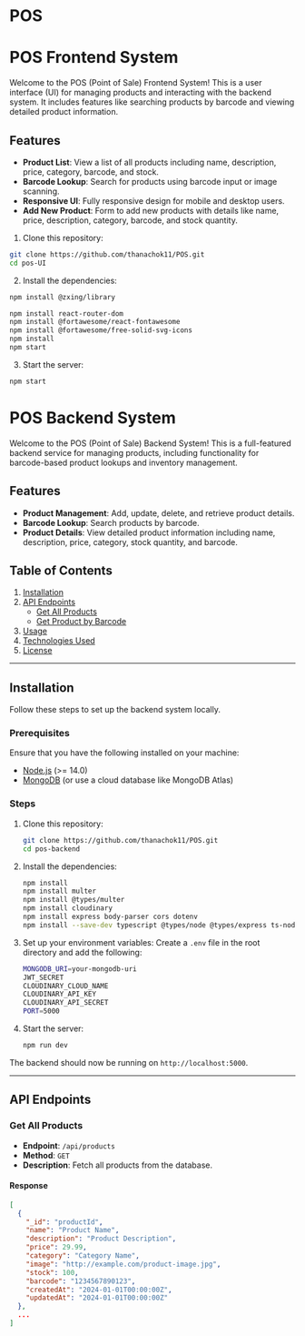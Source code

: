 # POS
# POS Frontend System

Welcome to the POS (Point of Sale) Frontend System! This is a user interface (UI) for managing products and interacting with the backend system. It includes features like searching products by barcode and viewing detailed product information.

## Features

- **Product List**: View a list of all products including name, description, price, category, barcode, and stock.
- **Barcode Lookup**: Search for products using barcode input or image scanning.
- **Responsive UI**: Fully responsive design for mobile and desktop users.
- **Add New Product**: Form to add new products with details like name, price, description, category, barcode, and stock quantity.

1. Clone this repository:
```bash
git clone https://github.com/thanachok11/POS.git
cd pos-UI
```

2. Install the dependencies:
```bash
npm install @zxing/library

npm install react-router-dom
npm install @fortawesome/react-fontawesome
npm install @fortawesome/free-solid-svg-icons
npm install 
npm start
```
3. Start the server:

```bash
npm start
```
# POS Backend System

Welcome to the POS (Point of Sale) Backend System! This is a full-featured backend service for managing products, including functionality for barcode-based product lookups and inventory management.

## Features

- **Product Management**: Add, update, delete, and retrieve product details.
- **Barcode Lookup**: Search products by barcode.
- **Product Details**: View detailed product information including name, description, price, category, stock quantity, and barcode.

## Table of Contents

1. [Installation](#installation)
2. [API Endpoints](#api-endpoints)
    - [Get All Products](#get-all-products)
    - [Get Product by Barcode](#get-product-by-barcode)
3. [Usage](#usage)
4. [Technologies Used](#technologies-used)
5. [License](#license)

---

## Installation

Follow these steps to set up the backend system locally.

### Prerequisites

Ensure that you have the following installed on your machine:

- [Node.js](https://nodejs.org/en/) (>= 14.0)
- [MongoDB](https://www.mongodb.com/) (or use a cloud database like MongoDB Atlas)
  
### Steps

1. Clone this repository:

    ```bash
    git clone https://github.com/thanachok11/POS.git
    cd pos-backend
    ```

2. Install the dependencies:

    ```bash
    npm install
    npm install multer
    npm install @types/multer
    npm install cloudinary
    npm install express body-parser cors dotenv
    npm install --save-dev typescript @types/node @types/express ts-node nodemon
    ```

3. Set up your environment variables:
   Create a `.env` file in the root directory and add the following:

    ```bash
    MONGODB_URI=your-mongodb-uri
    JWT_SECRET
    CLOUDINARY_CLOUD_NAME
    CLOUDINARY_API_KEY
    CLOUDINARY_API_SECRET
    PORT=5000
    ```

4. Start the server:
    ```bash
    npm run dev
    ```
The backend should now be running on `http://localhost:5000`.

---

## API Endpoints

### Get All Products

- **Endpoint**: `/api/products`
- **Method**: `GET`
- **Description**: Fetch all products from the database.

#### Response

```json
[
  {
    "_id": "productId",
    "name": "Product Name",
    "description": "Product Description",
    "price": 29.99,
    "category": "Category Name",
    "image": "http://example.com/product-image.jpg",
    "stock": 100,
    "barcode": "1234567890123",
    "createdAt": "2024-01-01T00:00:00Z",
    "updatedAt": "2024-01-01T00:00:00Z"
  },
  ...
]
